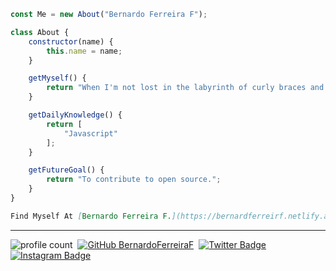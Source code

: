 ```javascript
const Me = new About("Bernardo Ferreira F");

class About {
    constructor(name) {
        this.name = name;
    }

    getMyself() {
        return "When I'm not lost in the labyrinth of curly braces and semicolons... I turn caffeine into code :/";
    }

    getDailyKnowledge() {
        return [
            "Javascript"
        ];
    }

    getFutureGoal() {
        return "To contribute to open source.";
    }
}
```
```markdown
Find Myself At [Bernardo Ferreira F.](https://bernardferreirf.netlify.app)
```

* * *

![profile count](https://komarev.com/ghpvc/?username=bernardoferreiraf&color=blue)&nbsp;
[![GitHub BernardoFerreiraF](https://img.shields.io/github/followers/bernardferreirf?label=follow&style=social)](https://github.com/bernardferreirf)&nbsp;
[![Twitter Badge](http://img.shields.io/badge/-@bernardferreirf-1ca0f1?style=social&logo=twitter&logoColor=blue&link=https://twitter.com/bernardferreirf)](https://twitter.com/bernardferreirf) 
[![Instagram Badge](https://img.shields.io/badge/-bernardferreirf-blue?style=social&logo=Instagram&link=https://www.instagram.com/bernardferreirf/)](https://www.instagram.com/bernardferreirf/) 
